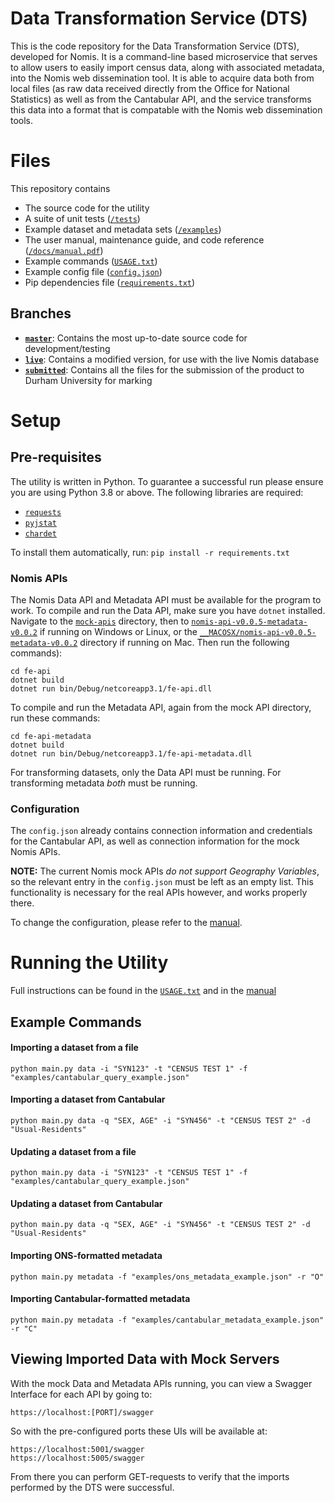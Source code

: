 # Data Transformation Service (DTS)

This is the code repository for the Data Transformation Service (DTS), developed for Nomis. It is a command-line based microservice that serves to allow users to easily import census data, along with associated metadata, into the Nomis web dissemination tool. It is able to acquire data both from local files (as raw data received directly from the Office for National Statistics) as well as from the Cantabular API, and the service transforms this data into a format that is compatable with the Nomis web dissemination tools.


# Files

This repository contains

 - The source code for the utility
 - A suite of unit tests ([`/tests`](https://github.com/stelioslogothetis/nomis-dts/tree/master/tests "tests"))
 - Example dataset and metadata sets ([`/examples`](https://github.com/stelioslogothetis/nomis-dts/blob/master/examples))
 - The user manual, maintenance guide, and code reference ([`/docs/manual.pdf`](https://github.com/stelioslogothetis/nomis-dts/blob/master/docs/manual.pdf))
 - Example commands ([`USAGE.txt`](https://github.com/stelioslogothetis/nomis-dts/blob/master/docs/USAGE.txt "USAGE.txt"))
 - Example config file ([`config.json`](https://github.com/stelioslogothetis/nomis-dts/blob/master/config.json "config.json"))
 - Pip dependencies file ([`requirements.txt`](https://github.com/stelioslogothetis/nomis-dts/blob/master/requirements.txt "requirements.txt"))

## Branches

 - [**`master`**](https://github.com/stelioslogothetis/nomis-dts/tree/master): Contains the most up-to-date source code for development/testing
 - [**`live`**](https://github.com/stelioslogothetis/nomis-dts/tree/live): Contains a modified version, for use with the live Nomis database
 - [**`submitted`**](https://github.com/stelioslogothetis/nomis-dts/tree/submitted): Contains all the files for the submission of the product to Durham University for marking
# Setup
## Pre-requisites
The utility is written in Python. To guarantee a successful run please ensure you are using Python 3.8 or above. The following libraries are required:
 - [`requests`](https://pypi.org/project/requests/)
 - [`pyjstat`](https://pypi.org/project/pyjstat/)
 - [`chardet`](https://pypi.org/project/chardet/)

To install them automatically, run:
`pip install -r requirements.txt`

### Nomis APIs
The Nomis Data API and Metadata API must be available for the program to work. To compile and run the Data API, make sure you have `dotnet` installed. Navigate to the [`mock-apis`](https://github.com/stelioslogothetis/nomis-dts/tree/submitted/mock-apis) directory, then to [`nomis-api-v0.0.5-metadata-v0.0.2`](https://github.com/stelioslogothetis/nomis-dts/tree/submitted/mock-apis/nomis-api-v0.0.5-metadata-v0.0.2) if running on Windows or Linux, or the [`__MACOSX/nomis-api-v0.0.5-metadata-v0.0.2`](https://github.com/stelioslogothetis/nomis-dts/tree/submitted/mock-apis/__MACOSX/nomis-api-v0.0.5-metadata-v0.0.2) directory if running on Mac. Then run the following commands):

```
cd fe-api
dotnet build
dotnet run bin/Debug/netcoreapp3.1/fe-api.dll
```

To compile and run the Metadata API, again from the mock API directory, run these commands:
```
cd fe-api-metadata
dotnet build
dotnet run bin/Debug/netcoreapp3.1/fe-api-metadata.dll
```
For transforming datasets, only the Data API must be running. For transforming metadata *both* must be running.

### Configuration
The `config.json` already contains connection information and credentials for the Cantabular API, as well as connection information for the mock Nomis APIs. 

**NOTE:** The current Nomis mock APIs *do not support Geography Variables*, so the relevant entry in the `config.json` must be left as an empty list. This functionality is necessary for the real APIs however, and works properly there. 

To change the configuration, please refer to the [manual](https://github.com/stelioslogothetis/nomis-dts/blob/master/docs/manual.pdf).

# Running the Utility
Full instructions can be found in the [`USAGE.txt`](https://github.com/stelioslogothetis/nomis-dts/blob/master/docs/USAGE.txt "USAGE.txt") and in the [manual](https://github.com/stelioslogothetis/nomis-dts/blob/master/docs/manual.pdf)

## Example Commands


#### Importing a dataset from a file
`python main.py data -i "SYN123" -t "CENSUS TEST 1" -f "examples/cantabular_query_example.json"`

#### Importing a dataset from Cantabular
`python main.py data -q "SEX, AGE" -i "SYN456" -t "CENSUS TEST 2" -d "Usual-Residents"`

#### Updating a dataset from a file
`python main.py data -i "SYN123" -t "CENSUS TEST 1" -f "examples/cantabular_query_example.json"`

#### Updating a dataset from Cantabular
`python main.py data -q "SEX, AGE" -i "SYN456" -t "CENSUS TEST 2" -d "Usual-Residents"`

#### Importing ONS-formatted metadata
`python main.py metadata -f "examples/ons_metadata_example.json" -r "O"`

#### Importing Cantabular-formatted metadata
`python main.py metadata -f "examples/cantabular_metadata_example.json" -r "C"`

## Viewing Imported Data with Mock Servers

With the mock Data and Metadata APIs running, you can view a Swagger Interface for each API by going to:

```
https://localhost:[PORT]/swagger
```

So with the pre-configured ports these UIs will be available at:
```
https://localhost:5001/swagger
https://localhost:5005/swagger
```

From there you can perform GET-requests to verify that the imports performed by the DTS were successful.

